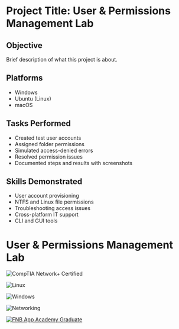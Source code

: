 #  Project Title: User & Permissions Management Lab

## Objective
Brief description of what this project is about.

## Platforms
- Windows
- Ubuntu (Linux)
- macOS

## Tasks Performed
- Created test user accounts
- Assigned folder permissions
- Simulated access-denied errors
- Resolved permission issues
- Documented steps and results with screenshots


## Skills Demonstrated
- User account provisioning
- NTFS and Linux file permissions
- Troubleshooting access issues
- Cross-platform IT support
- CLI and GUI tools

# User & Permissions Management Lab

![CompTIA Network+ Certified](https://img.shields.io/badge/Certified-CompTIA%20Network%2B-red?style=for-the-badge&logo=hackthebox)

![Linux](https://img.shields.io/badge/Platform-Linux-yellow?style=for-the-badge&logo=linux)

![Windows](https://img.shields.io/badge/Platform-Windows-blue?style=for-the-badge&logo=windows)

![Networking](https://img.shields.io/badge/Skill-Networking-green?style=for-the-badge&logo=cloudflare)

[![FNB App Academy Graduate](https://img.shields.io/badge/Graduate-FNB%20App%20Academy-darkblue?style=for-the-badge&logo=codeforces)](https://your-certificate-link-or-portfolio.com)


